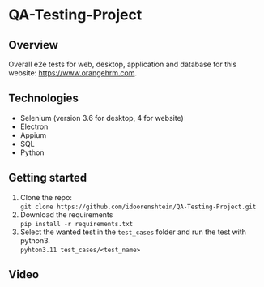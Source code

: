 # QA-Testing-Project

## Overview
Overall e2e tests for web, desktop, application and database for this website: https://www.orangehrm.com.

## Technologies
- Selenium (version 3.6 for desktop, 4 for website)
- Electron
- Appium
- SQL
- Python

## Getting started
1. Clone the repo:  
`git clone https://github.com/idoorenshtein/QA-Testing-Project.git`  
2. Download the requirements  
`pip install -r requirements.txt`  
3. Select the wanted test in the `test_cases` folder and run the test with python3.  
`pyhton3.11 test_cases/<test_name>`  

## Video
